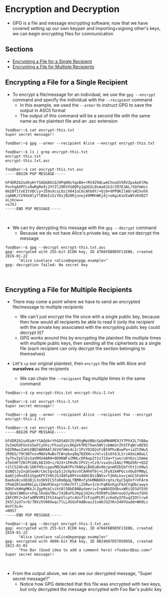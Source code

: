 # Encryption and Decryption

* GPG is a file and message encrypting software; now that we have covered setting up our own keypair and importing+signing other's keys, we can begin encrypting files for communication

## Sections
- [Encrypting a File for a Single Recipient](#encrypting-a-file-for-a-single-recipient)
- [Encrypting a File for Multiple Recipients](#encrypting-a-file-for-multiple-recipients)

## Encrypting a File for a Single Recipient

* To encrypt a file/message for an individual, we use the `gpg --encrypt` command and specify the individual with the `--recipient` command
	* In this example, we used the `--armor` to instruct GPG to save the output in ASCII format
	* The output of this command will be a second file with the same name as the plaintext file and an .asc extension

```console
foo@bar:~$ cat encrypt-this.txt
Super secret message!!

foo@bar:~$ gpg --armor --recipient Alice --encrypt encrypt-this.txt

foo@bar:~$ ls | grep encrypt-this.txt
encrypt-this.txt
encrypt-this.txt.asc

foo@bar:~$ cat encrypt-this.txt.asc
-----BEGIN PGP MESSAGE-----

hF4DR2b2udXyHrYSAQdAOiQJ9PqH0zYqxBm+rRV4Z9ALwmChnaSVSRVZpxAxKlMw
Po+hqAXPFLx0wRgRe9j2VYZl29R3YG8DPy2gUGIL0nAa61k2rZ97E3AL/5QfmHzi
0mIBT1tvEItVDCcy+359sXcsLOzjX04IoC6cAhb0Y/+Qj0+XPPDKIlA8rsWIXvhh
zqAWK/CV9Xe8lyTlB9eIx5iYDxjN28Rjunwj69MMnWKjdj+oAgiKxUIwWYvKXD27
uLjkcw==
=xJXJ
-----END PGP MESSAGE-----
```
<br />

* We can try decrypting this message with the `gpg --decrypt` command
	* Because we do not have Alice's private key, we can not decrypt the message

```console
foo@bar:~$ gpg --decrypt encrypt-this.txt.asc   
gpg: encrypted with 255-bit ECDH key, ID 4766F6B9D5F21EB6, created 2019-01-22
      "Alice Lovelace <alice@openpgp.example>"
gpg: decryption failed: No secret key
```
<br />

## Encrypting a File for Multiple Recipients

* There may come a point where we have to send an encrypted file/message to multiple recipients
	* We can't just encrypt the file once with a single public key, because then how would all recipients be able to read it (only the recipient with the private key associated with the encrypting public key could decrypt it)?
	* GPG works around this by encrypting the plaintext file multiple times with multiple public keys, then sending all the ciphertexts as a single file (each recipient can only decrypt the section belonging to themselves)

* Let's `cp` our original plaintext, then `encrypt` the file with Alice and **ourselves** as the recipients
	* We can chain the `--recipient` flag multiple times in the same command

```console
foo@bar:~$ cp encrypt-this.txt encrypt-this-2.txt

foo@bar:~$ cat encrypt-this-2.txt                
Super secret message!!

foo@bar:~$ gpg --armor --recipient Alice --recipient Foo --encrypt encrypt-this-2.txt

foo@bar:~$ cat encrypt-this-2.txt.asc 
-----BEGIN PGP MESSAGE-----

hF4DR2b2udXyHrYSAQdArYhGO5AQY2OjMVgMwVBBcGpQdMHAME9JY7PhX2L7tBAw
3vImU5UFGnte5wFCyhhz/FhsaIyvc06pVkYMI7hwn5WVjvbWeUrZh5TFqWru0E9S
hQIMAwsZaH1XBQlWARAAl3kV4fmNs4c2/1PvY0202oFzBt9PhxBuwPa+iaZtXWuS
JR9EG/79C08TnsvMAOsRwBo7CW+pbxq9q7BZKHcv/mlviEs6t6JLSrzAdxLW8wLC
3y7hvIpSlEsSaVMXU4ARH+0D9KWFs2MHLcDPAapZtSz72Xa+Yjwn/u0Y6zcihmme
oTmtHF7Z6lPCU8L6615O+i/OJ3+1FHsRcIPV2j+Cz9/vva3nikAG/fMQdSRr+Q3Z
+2lCS24hsB/1D0fH5ccppvMQCHaN7Pn7kNOyLBUEuBv0b/pnmRZb5bfthtIcH9w1
dzNQtJyInqhSemKrCmc5gvSp5j2vXp9zvVCAHh0T0j+cJFy81kHPGcsVOubYMNyL
AaQtjdhnd91S5goKFFZYHSJ5Jd8Fp8RYxn40DCN5iNN5xrtIH4LkxvjmGCSFe0+h
Daebu0cxXEd8jLXs5K9ICSfoRm0pqLfBMRnfyhkMNB0khrqYx/byC5qOnf+VFArm
tPmAZ0lmo89kLpLCEWvM3kxprtnRe7hTli25Rw+IcGrFqRbnhgsFbSCVqObcawyn
DQhFvkHHgMKkJcZgyMsbCvikYAl5BbE8NBydemrivI+pWAVEOdbsxWRiSESUfEdV
m/QUel8WUurvFqLlKoQoTNu/742BuFGJKppjH24v/R5R9PxZAHrwuOJy9bvo7GHS
ZAFCMYJ+2efaOMVVM1IFhI4upVlcpYc4Uvf3rFzpdPLMlzcKeDyIFEuqZIOtlrwX
2k5l2a37xrO/7BVz5V00Xwqc7lLL4SGnFAABvauJ1xA0JGZYKn34HYUadd+WK0Ls
0oYC5L4=
=N957
-----END PGP MESSAGE-----

foo@bar:~$ gpg --decrypt encrypt-this-2.txt.asc                                             
gpg: encrypted with 255-bit ECDH key, ID 4766F6B9D5F21EB6, created 2019-01-22
      "Alice Lovelace <alice@openpgp.example>"
gpg: encrypted with 4096-bit RSA key, ID 0B19687D57050956, created 2023-01-01
      "Foo Bar (Good idea to add a comment here) <foobar@baz.com>"
Super secret message!!
```
<br />

* From the output above, we can see our decrypted message, "Super secret message!!"
	* Notice how GPG detected that this file was encrypted with two keys, but only decrypted the message encrypted with Foo Bar's public key
